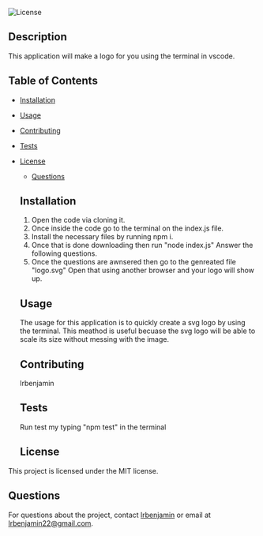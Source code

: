  ![License](https://img.shields.io/badge/license-MIT-blue.svg)

  ## Description
  
  This application will make a logo for you using the terminal in vscode. 
  
  ## Table of Contents
  
  * [Installation](#installation)
  * [Usage](#usage)
  * [Contributing](#contributing)
  * [Tests](#tests)
  
* [License](#license)

  * [Questions](#questions)
  
  ## Installation
  
  1. Open the code via cloning it. 
  2. Once inside the code go to the terminal on the index.js file. 
  3. Install the necessary files by running npm i. 
  4. Once that is done downloading then run "node index.js" Answer the following questions. 
  5. Once the questions are awnsered then go to the genreated file "logo.svg" Open that using another browser and your logo will show up.
  
  ## Usage
  
  The usage for this application is to quickly create a svg logo by using the terminal. This meathod is useful becuase the svg logo will be able to scale its size without messing with the image. 
  
  ## Contributing
  
  lrbenjamin
  
  ## Tests
  
  Run test my typing "npm test" in the terminal
  
  ## License

This project is licensed under the MIT license.
  
  ## Questions
  
  For questions about the project, contact [lrbenjamin](https://github.com/lrbenjamin) or email at lrbenjamin22@gmail.com.

